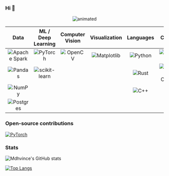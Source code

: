 ### Hi 👋  

<p align="center">
  <img src="https://github.com/Mdhvince/Mdhvince/assets/17160701/1c15deec-d746-4fac-b922-c4300b615c67" alt="animated" />
</p>


| **Data** | **ML / Deep Learning** | **Computer Vision** | **Visualization** | **Languages** | **Cloud** | **Other** |
|:--------:|:----------------------:|:-------------------:|:-----------------:|:-------------:|:---------:|:---------:|
| ![Apache Spark](https://img.shields.io/badge/Apache%20Spark-FDEE21?style=flat-square&logo=apachespark&logoColor=black) | ![PyTorch](https://img.shields.io/badge/PyTorch-%23EE4C2C.svg?style=flat-square&logo=PyTorch&logoColor=white) | ![OpenCV](https://img.shields.io/badge/opencv-%23white.svg?style=flat-square&logo=opencv&logoColor=white) | ![Matplotlib](https://img.shields.io/badge/Matplotlib-%23ffffff.svg?style=flat-square&logo=Matplotlib&logoColor=black) | ![Python](https://img.shields.io/badge/python-3670A0?style=flat-square&logo=python&logoColor=ffdd54) | ![Azure](https://img.shields.io/badge/azure-%230072C6.svg?style=flat-square&logo=microsoftazure&logoColor=white) | ![CMake](https://img.shields.io/badge/CMake-%23008FBA.svg?style=flat-square&logo=cmake&logoColor=white) |
| ![Pandas](https://img.shields.io/badge/pandas-%23150458.svg?style=flat-square&logo=pandas&logoColor=white) | ![scikit-learn](https://img.shields.io/badge/scikit--learn-%23F7931E.svg?style=flat-square&logo=scikit-learn&logoColor=white) | | | ![Rust](https://img.shields.io/badge/rust-%23000000.svg?style=flat-square&logo=rust&logoColor=white) | ![Google Cloud](https://img.shields.io/badge/GoogleCloud-%234285F4.svg?style=flat-square&logo=google-cloud&logoColor=white) | ![Docker](https://img.shields.io/badge/docker-%230db7ed.svg?style=flat-square&logo=docker&logoColor=white) |
| ![NumPy](https://img.shields.io/badge/numpy-%23013243.svg?style=flat-square&logo=numpy&logoColor=white) | | | | ![C++](https://img.shields.io/badge/c++-%2300599C.svg?style=flat-square&logo=c%2B%2B&logoColor=white) | | |
| ![Postgres](https://img.shields.io/badge/postgres-%23316192.svg?style=for-the-badge&logo=postgresql&logoColor=white) | | | | | | |



### Open-source contributions  

[![PyTorch](https://img.shields.io/badge/PyTorch-%23EE4C2C.svg?style=for-the-badge&logo=PyTorch&logoColor=white)](https://github.com/pytorch/tutorials/pull/2110)



  
### Stats
![Mdhvince's GitHub stats](https://github-readme-stats.vercel.app/api?username=Mdhvince&show_icons=true&theme=transparent&count_private=true&include_all_commits=false)

[![Top Langs](https://github-readme-stats.vercel.app/api/top-langs/?username=Mdhvince&layout=compact&theme=transparent&hide=jupyter%20notebook)](https://github.com/Mdhvince)


